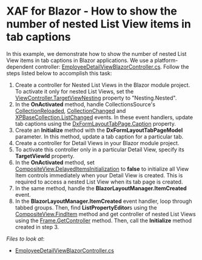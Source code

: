 # XAF for Blazor - How to show the number of nested List View items in tab captions

In this example, we demonstrate how to show the number of nested List View items in tab captions in Blazor applications. We use a platform-dependent controller: [EmployeeDetailViewBlazorController.cs](DetailViewTabCount.Module.Blazor/Controllers/EmployeeDetailViewBlazorController.cs). Follow the steps listed below to accomplish this task:

1. Create a controller for Nested List Views in the Blazor module project. To activate it only for nested List Views, set the [ViewController.TargetViewNesting](https://docs.devexpress.com/eXpressAppFramework/DevExpress.ExpressApp.ViewController.TargetViewNesting) property to "Nesting.Nested".
2. In the **OnActivated** method, handle CollectionsSource's [CollectionReloaded](https://docs.devexpress.com/eXpressAppFramework/DevExpress.ExpressApp.CollectionSourceBase.CollectionReloaded), [CollectionChanged](https://docs.devexpress.com/eXpressAppFramework/DevExpress.ExpressApp.CollectionSourceBase.CollectionChanged) and [XPBaseCollection.ListChanged](https://docs.devexpress.com/XPO/DevExpress.Xpo.XPBaseCollection.ListChanged) events. In these event handlers, update tab captions using the [DxFormLayoutTabPage.Caption](https://docs.devexpress.com/Blazor/DevExpress.Blazor.Base.FormLayoutItemBase.Caption) property.
3. Create an **Initialize** method with the **DxFormLayoutTabPageModel** parameter. In this method, update a tab caption for a particular tab.
4. Create a controller for Detail Views in your Blazor module project.
5. To activate this controller only in a particular Detail View, specify its **TargetViewId** property.
6. In the **OnActivated** method, set [CompositeView.DelayedItemsInitialization](https://docs.devexpress.com/eXpressAppFramework/DevExpress.ExpressApp.CompositeView.DelayedItemsInitialization) to **false** to initialize all View Item controls immediately when your Detail View is created. This is required to access a nested List View when its tab page is created.
7. In the same method, handle the **BlazorLayoutManager.ItemCreated** event.
8. In the **BlazorLayoutManager.ItemCreated** event handler, loop through tabbed groups. Then, find **ListPropertyEditor**s using the [CompositeView.FindItem](https://docs.devexpress.com/eXpressAppFramework/DevExpress.ExpressApp.CompositeView.FindItem(System.String)) method and get controller of nested List Views using the [Frame.GetController](https://docs.devexpress.com/eXpressAppFramework/DevExpress.ExpressApp.Frame.GetController--1) method. Then, call the **Initialize** method created in step 3.

<!-- default file list -->
*Files to look at*:

* [EmployeeDetailViewBlazorController.cs](./DetailViewTabCount.Module.Blazor/Controllers/EmployeeDetailViewBlazorController.cs)
<!-- default file list end -->

